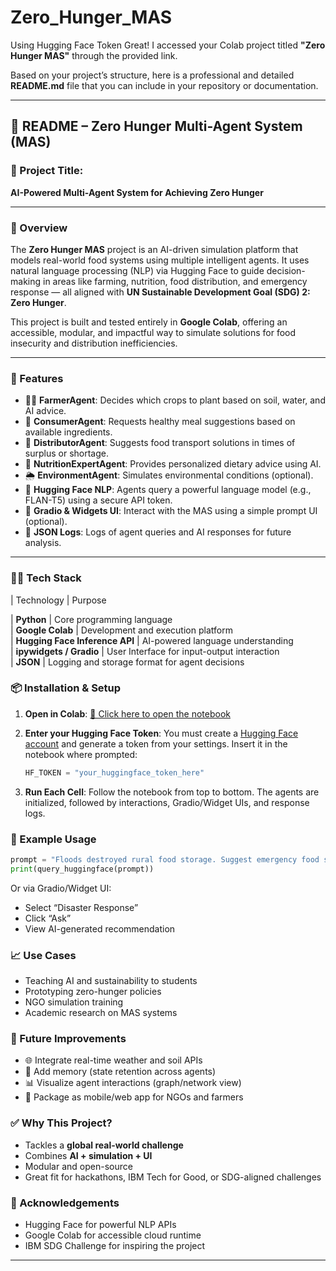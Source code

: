 # Zero_Hunger_MAS
Using Hugging Face Token 
Great! I accessed your Colab project titled **"Zero Hunger MAS"** through the provided link.

Based on your project’s structure, here is a professional and detailed **README.md** file that you can include in your repository or documentation.

---

## 📘 README – Zero Hunger Multi-Agent System (MAS)

### 🧠 Project Title:

**AI-Powered Multi-Agent System for Achieving Zero Hunger**

---

### 📌 Overview

The **Zero Hunger MAS** project is an AI-driven simulation platform that models real-world food systems using multiple intelligent agents. It uses natural language processing (NLP) via Hugging Face to guide decision-making in areas like farming, nutrition, food distribution, and emergency response — all aligned with **UN Sustainable Development Goal (SDG) 2: Zero Hunger**.

This project is built and tested entirely in **Google Colab**, offering an accessible, modular, and impactful way to simulate solutions for food insecurity and distribution inefficiencies.

---

### 🚀 Features

* 🧑‍🌾 **FarmerAgent**: Decides which crops to plant based on soil, water, and AI advice.
* 🛒 **ConsumerAgent**: Requests healthy meal suggestions based on available ingredients.
* 🚚 **DistributorAgent**: Suggests food transport solutions in times of surplus or shortage.
* 🍎 **NutritionExpertAgent**: Provides personalized dietary advice using AI.
* 🌦️ **EnvironmentAgent**: Simulates environmental conditions (optional).
* 🤖 **Hugging Face NLP**: Agents query a powerful language model (e.g., FLAN-T5) using a secure API token.
* 🧩 **Gradio & Widgets UI**: Interact with the MAS using a simple prompt UI (optional).
* 📄 **JSON Logs**: Logs of agent queries and AI responses for future analysis.

---

### 🧑‍💻 Tech Stack

| Technology                     | Purpose                                        

| **Python**                     | Core programming language                      
| **Google Colab**               | Development and execution platform             
| **Hugging Face Inference API** | AI-powered language understanding              
| **ipywidgets / Gradio**        | User Interface for input-output interaction    
| **JSON**                       | Logging and storage format for agent decisions 



### 📦 Installation & Setup

1. **Open in Colab**:
   [🔗 Click here to open the notebook](https://colab.research.google.com/drive/1aqBmKmxOi0FKwKNWWNklHh-UFUa8CV7S)

2. **Enter your Hugging Face Token**:
   You must create a [Hugging Face account](https://huggingface.co/join) and generate a token from your settings. Insert it in the notebook where prompted:

   ```python
   HF_TOKEN = "your_huggingface_token_here"
   ```

3. **Run Each Cell**:
   Follow the notebook from top to bottom. The agents are initialized, followed by interactions, Gradio/Widget UIs, and response logs.



### 🧪 Example Usage

```python
prompt = "Floods destroyed rural food storage. Suggest emergency food strategies."
print(query_huggingface(prompt))
```

Or via Gradio/Widget UI:

* Select “Disaster Response”
* Click “Ask”
* View AI-generated recommendation



### 📈 Use Cases

* Teaching AI and sustainability to students
* Prototyping zero-hunger policies
* NGO simulation training
* Academic research on MAS systems



### 📌 Future Improvements

* 🌐 Integrate real-time weather and soil APIs
* 🧠 Add memory (state retention across agents)
* 📊 Visualize agent interactions (graph/network view)
* 📱 Package as mobile/web app for NGOs and farmers



### ✅ Why This Project?

* Tackles a **global real-world challenge**
* Combines **AI + simulation + UI**
* Modular and open-source
* Great fit for hackathons, IBM Tech for Good, or SDG-aligned challenges



### 🤝 Acknowledgements

* Hugging Face for powerful NLP APIs
* Google Colab for accessible cloud runtime
* IBM SDG Challenge for inspiring the project

---


